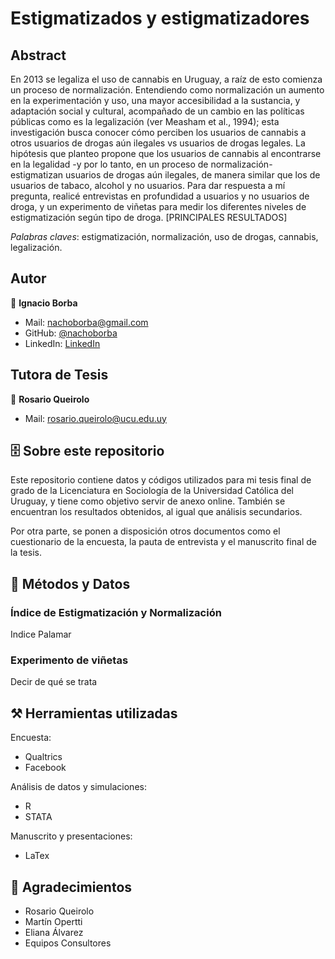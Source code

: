 
# Estigmatizados y estigmatizadores

## Abstract

En 2013 se legaliza el uso de cannabis en Uruguay, a raíz de esto comienza un proceso de normalización. Entendiendo como normalización un aumento en la experimentación y uso, una mayor accesibilidad a la sustancia, y adaptación social y cultural, acompañado de un cambio en las políticas públicas como es la legalización (ver Measham et al., 1994); esta investigación busca conocer cómo perciben los usuarios de cannabis a otros usuarios de drogas aún ilegales vs usuarios de drogas legales. La hipótesis que planteo propone que los usuarios de cannabis al encontrarse en la legalidad -y por lo tanto, en un proceso de normalización- estigmatizan usuarios de drogas aún ilegales, de manera similar que los de usuarios de tabaco, alcohol y no usuarios. Para dar respuesta a mí pregunta, realicé entrevistas en profundidad a usuarios y no usuarios de droga, y un experimento de viñetas para medir los diferentes niveles de estigmatización según tipo de droga. [PRINCIPALES RESULTADOS]

*Palabras claves*: estigmatización, normalización, uso de drogas, cannabis, legalización.

## Autor

👤 **Ignacio Borba**

- Mail: <nachoborba@gmail.com>
- GitHub: [@nachoborba](https://github.com/nachoborba)
- LinkedIn: [LinkedIn](https://www.linkedin.com/in/ignacio-borba-18250b170/)

## Tutora de Tesis

👤 **Rosario Queirolo**

- Mail: <rosario.queirolo@ucu.edu.uy>

## 🗄️ Sobre este repositorio

Este repositorio contiene datos y códigos utilizados para mi tesis final de grado de la Licenciatura en Sociología de la Universidad Católica del Uruguay, y tiene como objetivo servir de anexo online. También se encuentran los resultados obtenidos, al igual que análisis secundarios. 

Por otra parte, se ponen a disposición otros documentos como el cuestionario de la encuesta, la pauta de entrevista y el manuscrito final de la tesis.

## 🔬 Métodos y Datos

### Índice de Estigmatización y Normalización

Indice Palamar

### Experimento de viñetas

Decir de qué se trata

## ⚒️ Herramientas utilizadas

Encuesta:
- Qualtrics
- Facebook

Análisis de datos y simulaciones:
- R
- STATA

Manuscrito y presentaciones:
- LaTex

## 🙏 Agradecimientos

- Rosario Queirolo
- Martín Opertti
- Eliana Álvarez
- Equipos Consultores

